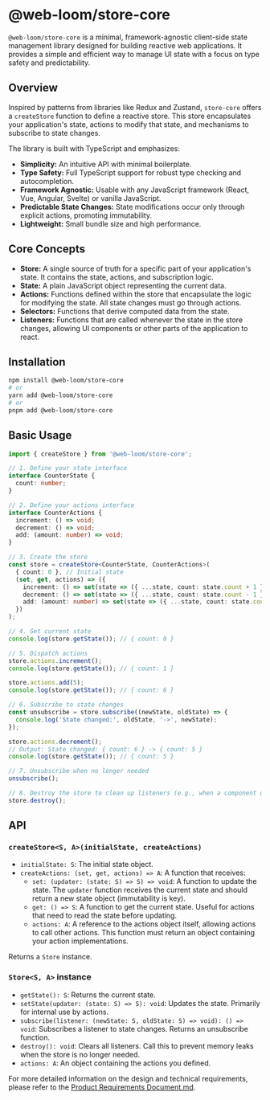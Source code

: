 # @web-loom/store-core

`@web-loom/store-core` is a minimal, framework-agnostic client-side state management library designed for building reactive web applications. It provides a simple and efficient way to manage UI state with a focus on type safety and predictability.

## Overview

Inspired by patterns from libraries like Redux and Zustand, `store-core` offers a `createStore` function to define a reactive store. This store encapsulates your application's state, actions to modify that state, and mechanisms to subscribe to state changes.

The library is built with TypeScript and emphasizes:
-   **Simplicity:** An intuitive API with minimal boilerplate.
-   **Type Safety:** Full TypeScript support for robust type checking and autocompletion.
-   **Framework Agnostic:** Usable with any JavaScript framework (React, Vue, Angular, Svelte) or vanilla JavaScript.
-   **Predictable State Changes:** State modifications occur only through explicit actions, promoting immutability.
-   **Lightweight:** Small bundle size and high performance.

## Core Concepts

-   **Store:** A single source of truth for a specific part of your application's state. It contains the state, actions, and subscription logic.
-   **State:** A plain JavaScript object representing the current data.
-   **Actions:** Functions defined within the store that encapsulate the logic for modifying the state. All state changes must go through actions.
-   **Selectors:** Functions that derive computed data from the state.
-   **Listeners:** Functions that are called whenever the state in the store changes, allowing UI components or other parts of the application to react.

## Installation

```bash
npm install @web-loom/store-core
# or
yarn add @web-loom/store-core
# or
pnpm add @web-loom/store-core
```

## Basic Usage

```typescript
import { createStore } from '@web-loom/store-core';

// 1. Define your state interface
interface CounterState {
  count: number;
}

// 2. Define your actions interface
interface CounterActions {
  increment: () => void;
  decrement: () => void;
  add: (amount: number) => void;
}

// 3. Create the store
const store = createStore<CounterState, CounterActions>(
  { count: 0 }, // Initial state
  (set, get, actions) => ({
    increment: () => set(state => ({ ...state, count: state.count + 1 })),
    decrement: () => set(state => ({ ...state, count: state.count - 1 })),
    add: (amount: number) => set(state => ({ ...state, count: state.count + amount })),
  })
);

// 4. Get current state
console.log(store.getState()); // { count: 0 }

// 5. Dispatch actions
store.actions.increment();
console.log(store.getState()); // { count: 1 }

store.actions.add(5);
console.log(store.getState()); // { count: 6 }

// 6. Subscribe to state changes
const unsubscribe = store.subscribe((newState, oldState) => {
  console.log('State changed:', oldState, '->', newState);
});

store.actions.decrement();
// Output: State changed: { count: 6 } -> { count: 5 }
console.log(store.getState()); // { count: 5 }

// 7. Unsubscribe when no longer needed
unsubscribe();

// 8. Destroy the store to clean up listeners (e.g., when a component unmounts)
store.destroy();
```

## API

### `createStore<S, A>(initialState, createActions)`

-   `initialState: S`: The initial state object.
-   `createActions: (set, get, actions) => A`: A function that receives:
    -   `set: (updater: (state: S) => S) => void`: A function to update the state. The `updater` function receives the current state and should return a new state object (immutability is key).
    -   `get: () => S`: A function to get the current state. Useful for actions that need to read the state before updating.
    -   `actions: A`: A reference to the actions object itself, allowing actions to call other actions.
    This function must return an object containing your action implementations.

Returns a `Store` instance.

### `Store<S, A>` instance

-   `getState(): S`: Returns the current state.
-   `setState(updater: (state: S) => S): void`: Updates the state. Primarily for internal use by actions.
-   `subscribe(listener: (newState: S, oldState: S) => void): () => void`: Subscribes a listener to state changes. Returns an unsubscribe function.
-   `destroy(): void`: Clears all listeners. Call this to prevent memory leaks when the store is no longer needed.
-   `actions: A`: An object containing the actions you defined.

For more detailed information on the design and technical requirements, please refer to the [Product Requirements Document.md](./Product%20Requirements%20Document.md).
```
